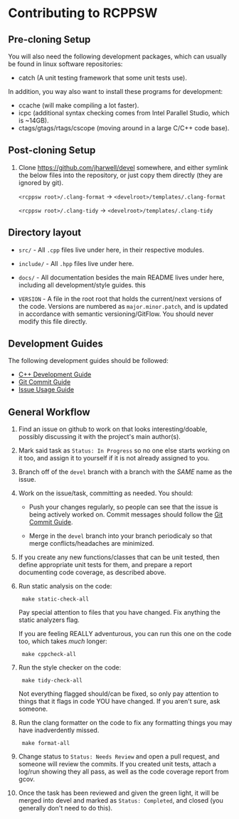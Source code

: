 # Contributing to RCPPSW

## Pre-cloning Setup

You will also need the following development packages, which can usually be
found in linux software repositories:

- catch (A unit testing framework that some unit tests use).

In addition, you way also want to install these programs for development:

- ccache (will make compiling a lot faster).
- icpc (additional syntax checking comes from Intel Parallel Studio, which is
  ~14GB).
- ctags/gtags/rtags/cscope (moving around in a large C/C++ code base).

## Post-cloning Setup

1. Clone https://github.com/jharwell/devel somewhere, and either symlink the
   below files into the repository, or just copy them directly (they are ignored
   by git).

   `<rcppsw root>/.clang-format` -> `<develroot>/templates/.clang-format`

   `<rcppsw root>/.clang-tidy` -> `<develroot>/templates/.clang-tidy`

## Directory layout

- `src/` - All `.cpp` files live under here, in their respective modules.

- `include/` - All `.hpp` files live under here.

- `docs/` - All documentation besides the main README lives under here,
  including all development/style guides.
this
- `VERSION` - A file in the root root that holds the current/next versions of
  the code. Versions are numbered as `major.minor.patch`, and is updated in
  accordance with semantic versioning/GitFlow. You should never modify this file
  directly.

## Development Guides

The following development guides should be followed:

- [C++ Development Guide](CXX_DEV_GUIDE.md)
- [Git Commit Guide](GIT_COMMIT_GUIDE.md)
- [Issue Usage Guide](ISSUE_GUIDE.md)

## General Workflow

1. Find an issue on github to work on that looks interesting/doable, possibly
   discussing it with the project's main author(s).

2. Mark said task as `Status: In Progress` so no one else starts working on it
   too, and assign it to yourself if it is not already assigned to you.

3. Branch off of the `devel` branch with a branch with the *SAME* name as the
   issue.

4. Work on the issue/task, committing as needed. You should:

   - Push your changes regularly, so people can see that the issue is being
     actively worked on. Commit messages should follow the [Git Commit
     Guide](GIT_COMMIT_GUIDE.md).

   - Merge in the `devel` branch into your branch periodicaly so that merge
     conflicts/headaches are minimized.

5. If you create any new functions/classes that can be unit tested, then define
   appropriate unit tests for them, and prepare a report documenting code
   coverage, as described above.

6. Run static analysis on the code:

        make static-check-all

   Pay special attention to files that you have changed. Fix anything the
   static analyzers flag.

   If you are feeling REALLY adventurous, you can run this one on the code too,
   which takes *much* longer:

        make cppcheck-all

7. Run the style checker on the code:

        make tidy-check-all

   Not everything flagged should/can be fixed, so only pay attention to things
   that it flags in code YOU have changed. If you aren't sure, ask someone.

8. Run the clang formatter on the code to fix any formatting things you may have
   inadverdently missed.

        make format-all

9. Change status to `Status: Needs Review` and open a pull request, and someone
   will review the commits. If you created unit tests, attach a log/run showing
   they all pass, as well as the code coverage report from gcov.

10. Once the task has been reviewed and given the green light, it will be merged
    into devel and marked as `Status: Completed`, and closed (you generally
    don't need to do this).
